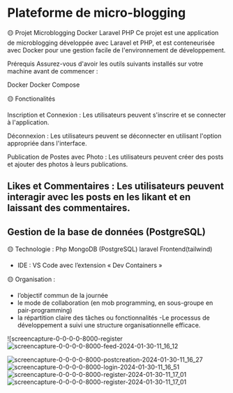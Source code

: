 # Plateforme de micro-blogging



🟡 Projet Microblogging Docker Laravel PHP
Ce projet est une application de microblogging développée avec Laravel et PHP, et est conteneurisée avec Docker pour une gestion facile de l'environnement de développement.

Prérequis
Assurez-vous d'avoir les outils suivants installés sur votre machine avant de commencer :

Docker
Docker Compose


🟡 Fonctionalités

Inscription et Connexion : Les utilisateurs peuvent s'inscrire et se connecter à l'application.

Déconnexion : Les utilisateurs peuvent se déconnecter en utilisant l'option appropriée dans l'interface.

Publication de Postes avec Photo : Les utilisateurs peuvent créer des posts et ajouter des photos à leurs publications.

Likes et Commentaires : Les utilisateurs peuvent interagir avec les posts en les likant et en laissant des commentaires.
---


## Gestion de la base de données (PostgreSQL)

🟡 Technologie :
Php
MongoDB (PostgreSQL)
laravel
Frontend(tailwind)
- IDE : VS Code avec l’extension « Dev Containers »

🟡 Organisation :
- l’objectif commun de la journée
- le mode de collaboration (en mob programming, en sous-groupe en pair-programming)
- la répartition claire des tâches ou fonctionnalités
  -Le processus de développement a suivi une structure organisationnelle efficace. 







![screencapture-0-0-0-0-8000-register![screencapture-0-0-0-0-8000-feed-2024-01-30-11_16_12](https://github.com/FatoumaF/projet-collectif-microblogging-fatouma/assets/135039587/50455e53-9227-4567-b316-e3bd739b03fa)

![screencapture-0-0-0-0-8000-postcreation-2024-01-30-11_16_27](https://github.com/FatoumaF/projet-collectif-microblogging-fatouma/assets/135039587/7dbceb70-0354-4e2a-bf86-174034a75749)
![screencapture-0-0-0-0-8000-login-2024-01-30-11_16_51](https://github.com/FatoumaF/projet-collectif-microblogging-fatouma/assets/135039587/1271cc00-4833-4a5e-a16a-0f2e33a305d5)
![screencapture-0-0-0-0-8000-register-2024-01-30-11_17_01](https://github.com/FatoumaF/projet-collectif-microblogging-fatouma/assets/135039587/04dfa618-a87a-409c-bb15-24fb42aebe63)
![screencapture-0-0-0-0-8000-register-2024-01-30-11_17_01](https://github.com/FatoumaF/projet-collectif-microblogging-fatouma/assets/135039587/cda1ac1d-e560-4b01-a397-cc866ec1d8fd)



